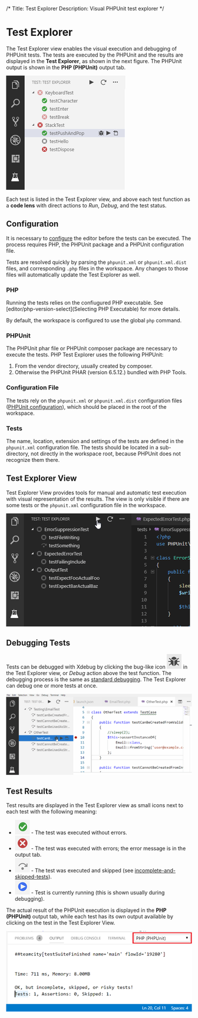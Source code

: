 /*
Title: Test Explorer
Description: Visual PHPUnit test explorer
*/

# Test Explorer

The Test Explorer view enables the visual execution and debugging of PHPUnit tests. The tests are executed by the PHPUnit and the results are displayed in the **Test Explorer**, as shown in the next figure. The PHPUnit output is shown in the **PHP (PHPUnit)** output tab.

![Test Explorer](imgs/test-view.png)

Each test is listed in the Test Explorer view, and above each test function as a **code lens** with direct actions to *Run*, *Debug*, and the test status.

## Configuration

It is necessary to [configure](configuration) the editor before the tests can be executed. The process requires PHP, the PHPUnit package and a PHPUnit configuration file.

Tests are resolved quickly by parsing the `phpunit.xml` or `phpunit.xml.dist` files, and corresponding `.php` files in the workspace. Any changes to those files will automatically update the Test Explorer as well.

### PHP

Running the tests relies on the confiugured PHP executable. See [editor/php-version-select](Selecting PHP Executable) for more details.

By default, the workspace is configured to use the global `php` command.

### PHPUnit

The PHPUnit phar file or PHPUnit composer package are necessary to execute the tests. PHP Test Explorer uses the following PHPUnit:

1. From the vendor directory, usually created by composer.
2. Otherwise the PHPUnit PHAR (version 6.5.12.) bundled with PHP Tools.

### Configuration File

The tests rely on the `phpunit.xml` or `phpunit.xml.dist` configuration files ([PHPUnit configuration](https://phpunit.de/manual/6.5/en/appendixes.configuration.html)), which should be placed in the root of the workspace.

### Tests

The name, location, extension and settings of the tests are defined in the `phpunit.xml` configuration file. 
The tests should be located in a sub-directory, not directly in the workspace root, because PHPUnit does not recognize them there.

## Test Explorer View

Test Explorer View provides tools for manual and automatic test execution with visual representation of the results. The view is only visible if there are some tests or the `phpunit.xml` configuration file in the workspace.

![Test Explorer](imgs/test-explorer.gif)

## Debugging Tests

Tests can be debugged with Xdebug by clicking the bug-like icon ![Debugging Icon](imgs/test-debuging.png) in the Test Explorer view, or *Debug* action above the test function. The debugging process is the same as [standard debugging](Debug). The Test Explorer can debug one or more tests at once.

![Test Explorer](imgs/test-debug.gif)

## Test Results

Test results are displayed in the Test Explorer view as small icons next to each test with the following meaning:

* ![Test success](imgs/test-success.png) - The test was executed without errors.
* ![Test failure](imgs/test-failure.png) - The test was executed with errors; the error message is in the output tab.
* ![Test skipped](imgs/test-skipped.png) - The test was executed and skipped (see [incomplete-and-skipped-tests](https://phpunit.de/manual/6.5/en/incomplete-and-skipped-tests.html)).
* ![Test running](imgs/test-running.png) - Test is currently running (this is shown usually during debugging).

The actual result of the PHPUnit execution is displayed in the **PHP (PHPUnit)** output tab, while each test has its own output available by clicking on the test in the Test Explorer View.

![Test Output](imgs/test-output.png)

